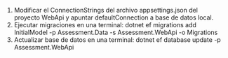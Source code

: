 1. Modificar el ConnectionStrings del archivo appsettings.json del proyecto WebApi y apuntar defaultConnection a base de datos local.
2. Ejecutar migraciones en una terminal: dotnet ef migrations add InitialModel -p Assessment.Data -s Assessment.WebApi -o Migrations
3. Actualizar base de datos en una terminal: dotnet ef database update -p Assessment.WebApi
